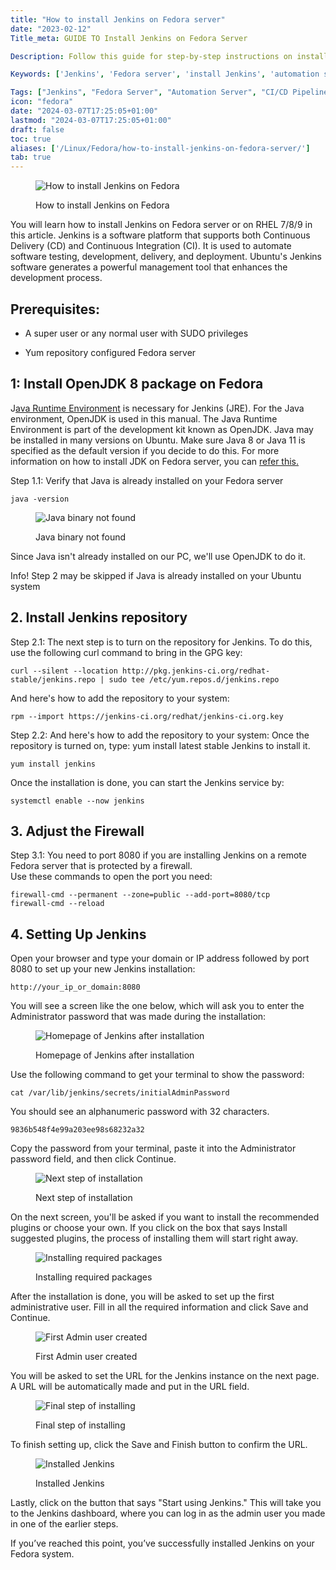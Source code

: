 ```yaml
---
title: "How to install Jenkins on Fedora server"
date: "2023-02-12"
Title_meta: GUIDE TO Install Jenkins on Fedora Server

Description: Follow this guide for step-by-step instructions on installing Jenkins on Fedora Server. Learn how to set up Jenkins, a popular automation server, for continuous integration and continuous deployment (CI/CD) pipelines on your Fedora server environment.

Keywords: ['Jenkins', 'Fedora server', 'install Jenkins', 'automation server', 'CI/CD pipelines']

Tags: ["Jenkins", "Fedora Server", "Automation Server", "CI/CD Pipelines"]
icon: "fedora"
date: "2024-03-07T17:25:05+01:00"
lastmod: "2024-03-07T17:25:05+01:00" 
draft: false
toc: true
aliases: ['/Linux/Fedora/how-to-install-jenkins-on-fedora-server/']
tab: true
---
```


<figure>

![How to install Jenkins on Fedora](images/how-to-install-jenkins-on-fedora.png)

<figcaption>

How to install Jenkins on Fedora

</figcaption>

</figure>

You will learn how to install Jenkins on Fedora server or on RHEL 7/8/9 in this article. Jenkins is a software platform that supports both Continuous Delivery (CD) and Continuous Integration (CI). It is used to automate software testing, development, delivery, and deployment. Ubuntu's Jenkins software generates a powerful management tool that enhances the development process.

## Prerequisites:

- A super user or any normal user with SUDO privileges

- Yum repository configured Fedora server

## 1: Install OpenJDK 8 package on Fedora

J[ava Runtime Environment](https://www.javatpoint.com/java-jre) is necessary for Jenkins (JRE). For the Java environment, OpenJDK is used in this manual. The Java Runtime Environment is part of the development kit known as OpenJDK. Java may be installed in many versions on Ubuntu. Make sure Java 8 or Java 11 is specified as the default version if you decide to do this. For more information on how to install JDK on Fedora server, you can [refer this.](https://utho.com/docs/tutorial/how-to-install-java-on-fedora-based-linux/)

Step 1.1: Verify that Java is already installed on your Fedora server

```
java -version
```
<figure>

![Java binary not found](images/image-675.png)

<figcaption>

Java binary not found

</figcaption>

</figure>

Since Java isn't already installed on our PC, we'll use OpenJDK to do it.

Info! Step 2 may be skipped if Java is already installed on your Ubuntu system

## 2\. Install Jenkins repository

Step 2.1: The next step is to turn on the repository for Jenkins. To do this, use the following curl command to bring in the GPG key:

```
curl --silent --location http://pkg.jenkins-ci.org/redhat-stable/jenkins.repo | sudo tee /etc/yum.repos.d/jenkins.repo
```
And here's how to add the repository to your system:

```
rpm --import https://jenkins-ci.org/redhat/jenkins-ci.org.key
```
Step 2.2: And here's how to add the repository to your system: Once the repository is turned on, type: yum install latest stable Jenkins to install it.

```
yum install jenkins
```
Once the installation is done, you can start the Jenkins service by:

```
systemctl enable --now jenkins
```
## 3\. Adjust the Firewall 

Step 3.1: You need to port 8080 if you are installing Jenkins on a remote Fedora server that is protected by a firewall.  
Use these commands to open the port you need:

```
firewall-cmd --permanent --zone=public --add-port=8080/tcp
firewall-cmd --reload
```
## 4\. Setting Up Jenkins 

Open your browser and type your domain or IP address followed by port 8080 to set up your new Jenkins installation:

```
http://your_ip_or_domain:8080
```
You will see a screen like the one below, which will ask you to enter the Administrator password that was made during the installation:

<figure>

![Homepage of Jenkins after installation](images/image-804.png)

<figcaption>

Homepage of Jenkins after installation

</figcaption>

</figure>

Use the following command to get your terminal to show the password:

```
cat /var/lib/jenkins/secrets/initialAdminPassword
```
You should see an alphanumeric password with 32 characters.

```
9836b548f4e99a203ee98s68232a32
```

Copy the password from your terminal, paste it into the Administrator password field, and then click Continue.

<figure>

![Next step of installation](images/image-805.png)

<figcaption>

Next step of installation

</figcaption>

</figure>

On the next screen, you'll be asked if you want to install the recommended plugins or choose your own. If you click on the box that says Install suggested plugins, the process of installing them will start right away.

<figure>

![Installing required packages](images/image-806.png)

<figcaption>

Installing required packages

</figcaption>

</figure>

After the installation is done, you will be asked to set up the first administrative user. Fill in all the required information and click Save and Continue.

<figure>

![First Admin user created](images/image-808.png)

<figcaption>

First Admin user created

</figcaption>

</figure>

You will be asked to set the URL for the Jenkins instance on the next page. A URL will be automatically made and put in the URL field.

<figure>

![Final step of installing](images/image-809.png)

<figcaption>

Final step of installing

</figcaption>

</figure>

To finish setting up, click the Save and Finish button to confirm the URL.

<figure>

![Installed Jenkins](images/image-810.png)

<figcaption>

Installed Jenkins

</figcaption>

</figure>

Lastly, click on the button that says "Start using Jenkins." This will take you to the Jenkins dashboard, where you can log in as the admin user you made in one of the earlier steps.

If you’ve reached this point, you’ve successfully installed Jenkins on your Fedora system.
